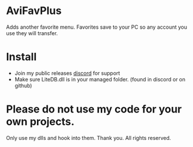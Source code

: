 # AviFavPlus
Adds another favorite menu. Favorites save to your PC so any account you use they will transfer.


# Install
- Join my public releases [discord](https://discord.gg/ZTzzJNTcNH) for support
- Make sure LiteDB.dll is in your managed folder. (found in discord or on github)

# Please do not use my code for your own projects.
Only use my dlls and hook into them. Thank you.
All rights reserved.
